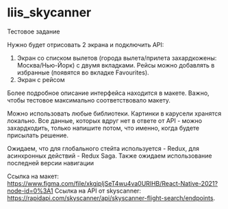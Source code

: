 # liis_skycanner
Тестовое задание

Нужно будет отрисовать 2 экрана и подключить API:

1. Экран со списком вылетов (города вылета/прилета захардкожены: Москва/Нью-Йорк) c двумя вкладками. Рейсы можно добавлять в избранные (появятся во вкладке Favourites).
2. Экран с рейсом

Более подробное описание интерфейса находится в макете. Важно, чтобы тестовое максимально соответствовало макету.

Можно использовать любые библиотеки. Картинки в карусели хранятся локально. Все данные, которых вдруг нет в ответе от API - можно захардкодить, только напишите потом, что именно, когда будете присылать решение.

Ожидаем, что для глобального стейта используется - Redux, для асинхронных действий - Redux Saga. Также ожидаем использование последней версии навигации

Ссылка на макет: https://www.figma.com/file/xkgjpljSeT4wu4va0URlHB/React-Native-2021?node-id=0%3A1
Ссылка на API от skyscanner: https://rapidapi.com/skyscanner/api/skyscanner-flight-search/endpoints.
